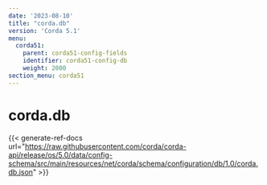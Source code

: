 ```yaml
---
date: '2023-08-10'
title: "corda.db"
version: 'Corda 5.1'
menu:
  corda51:
    parent: corda51-config-fields
    identifier: corda51-config-db
    weight: 2000
section_menu: corda51
---
```

# corda.db
{{< generate-ref-docs url="https://raw.githubusercontent.com/corda/corda-api/release/os/5.0/data/config-schema/src/main/resources/net/corda/schema/configuration/db/1.0/corda.db.json" >}}